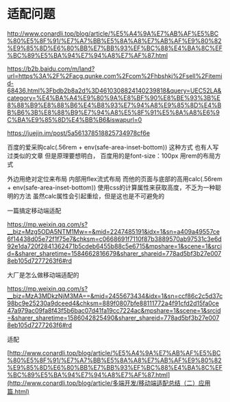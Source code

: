 # 适配问题

http://www.conardli.top/blog/article/%E5%A4%9A%E7%AB%AF%E5%BC%80%E5%8F%91/%E7%A7%BB%E5%8A%A8%E7%AB%AF%E9%80%82%E9%85%8D%E6%80%BB%E7%BB%93%EF%BC%88%E4%BA%8C%EF%BC%89%E5%BA%94%E7%94%A8%E7%AF%87.html

https://b2b.baidu.com/m/land?url=https%3A%2F%2Facg.qunke.com%2Fcom%2Fhbshkj%2Fsell%2Fitemid-68436.html%3Fbdb2b8a2d%3D4610308824140239818&query=UEC52LA&category=%E4%BA%A4%E9%80%9A%E8%BF%90%E8%BE%93%3B%E8%88%B9%E8%88%B6%E4%B8%93%E7%94%A8%E9%85%8D%E4%BB%B6%3B%E8%88%B9%E7%94%A8%E5%8F%91%E5%8A%A8%E6%9C%BA%E9%85%8D%E4%BB%B6&iswapurl=0

https://juejin.im/post/5a561378518825734978cf6e

百度的爱采购calc(.56rem + env(safe-area-inset-bottom))
这种方式
也有人写过类似的文章
但是原理要想明白，
百度用的是font-size：100px
用rem的布局方式

外边用绝对定位来布局
内部用flex流式布局
而他的页面与底部的高用calc(.56rem + env(safe-area-inset-bottom))
使用css的计算属性来获取高度，不乏为一种聪明的方法
虽然calc属性会引起重绘，但是这也是不可避免的



一篇搞定移动端适配

https://mp.weixin.qq.com/s?__biz=Mzg5ODA5NTM1Mw==&mid=2247485191&idx=1&sn=a409a49557ce6f14438d05e72f1f75e7&chksm=c0668691f7110f87b3889570ab97531c3e6d92e1da720f2841362471b5cdeb6455b88c5e6715&mpshare=1&scene=1&srcid=&sharer_sharetime=1584662816679&sharer_shareid=778ad5bf3b27e0078eb105d7277263f6#rd



大厂是怎么做移动端适配的

https://mp.weixin.qq.com/s?__biz=MzA3MDkzNjM3MA==&mid=2455673434&idx=1&sn=ccf86c2c5d37c98bc9e25230a9dceed4&chksm=889f0807bfe88111772a4f91cfd2d15fa0ce47a979ac09fa8f43f5b6bac07d41fa19cc7224ac&mpshare=1&scene=1&srcid=&sharer_sharetime=1586042825490&sharer_shareid=778ad5bf3b27e0078eb105d7277263f6#rd



适配

[http://www.conardli.top/blog/article/%E5%A4%9A%E7%AB%AF%E5%BC%80%E5%8F%91/%E7%A7%BB%E5%8A%A8%E7%AB%AF%E9%80%82%E9%85%8D%E6%80%BB%E7%BB%93%EF%BC%88%E4%BA%8C%EF%BC%89%E5%BA%94%E7%94%A8%E7%AF%87.html](http://www.conardli.top/blog/article/多端开发/移动端适配总结（二）应用篇.html)


